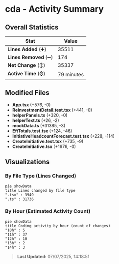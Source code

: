 # cda - Activity Summary 

## Overall Statistics

| Stat                   | Value                                                             |
| ---------------------- | ----------------------------------------------------------------- |
| **Lines Added** (➕)   | 35511                                          |
| **Lines Removed** (➖) | 174                                        |
| **Net Change** (↕)    | 35337                |
| **Active Time** (⌚)   | 79 minutes |


## Modified Files
- **App.tsx** (+576, -0)
- **ReinvestmentDetail.test.tsx** (+441, -0)
- **helperPanels.ts** (+320, -0)
- **helperText.ts** (+26, -2)
- **mockData.ts** (+31385, -3)
- **EftTotals.test.tsx** (+124, -46)
- **InitiativeHeadcountForecast.test.tsx** (+228, -114)
- **CreateInitiative.test.tsx** (+735, -9)
- **CreateInitiative.tsx** (+1676, -0)

## Visualizations

### By File Type (Lines Changed)

```mermaid
pie showData
title Lines changed by file type
".tsx" : 3949
".ts" : 31736
```

### By Hour (Estimated Activity Count)

```mermaid
pie showData
title Coding activity by hour (count of changes)
"10h" : 5
"11h" : 37
"12h" : 10
"13h" : 2
"14h" : 3
```


> **Last Updated:** 07/07/2025, 14:18:51